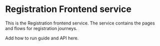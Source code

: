 # Registration Frontend service

This is the Registration frontend service. The service contains the pages and flows for registration journeys.

Add how to run guide and API here.
